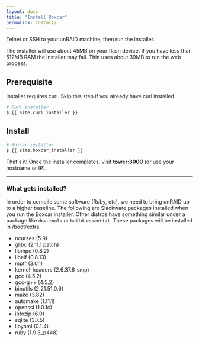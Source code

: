 ```yaml
---
layout: docs
title: "Install Boxcar"
permalink: install/
---
```


Telnet or SSH to your unRAID machine, then run the installer.

<div class="alert alert-info">
	The installer will use about 45MB on your flash device. If you have less than 512MB RAM the installer may fail. Thin uses about 39MB to run the web process.
</div>

## Prerequisite

Installer requires curl. Skip this step if you already have curl installed.

```bash
# Curl installer
$ {{ site.curl_installer }}
```

## Install

```bash
# Boxcar installer
$ {{ site.boxcar_installer }}
```
That's it! Once the installer completes, visit **tower:3000** (or use your hostname or IP).

---

### What gets installed?

In order to compile some software (Ruby, etc), we need to bring unRAID up to a higher baseline. The following are Slackware packages installed when you run the Boxcar installer. Other distros have something similar under a package like `dev-tools` or `build-essential`. These packages will be installed in /boot/extra.

* ncurses (5.9)
* glibc (2.11.1 patch)
* libmpc (0.8.2)
* libelf (0.8.13)
* mpfr (3.0.1)
* kernel-headers (2.6.37.6_smp)
* gcc (4.5.2)
* gcc-g++ (4.5.2)
* binutils (2.21.51.0.6)
* make (3.82)
* automake (1.11.1)
* openssl (1.0.1c)
* infozip (6.0)
* sqlite (3.7.5)
* libyaml (0.1.4)
* ruby (1.9.3_p448)

